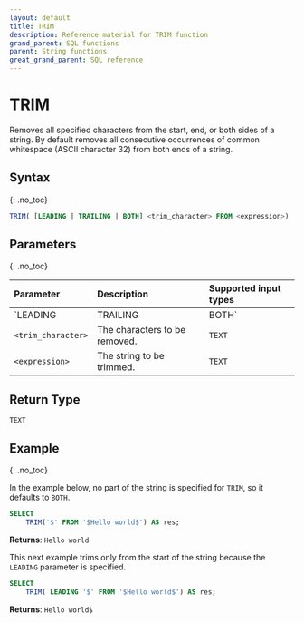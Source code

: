 ```yaml
---
layout: default
title: TRIM
description: Reference material for TRIM function
grand_parent: SQL functions
parent: String functions
great_grand_parent: SQL reference
---
```


# TRIM

Removes all specified characters from the start, end, or both sides of a string. By default removes all consecutive occurrences of common whitespace (ASCII character 32) from both ends of a string.

## Syntax
{: .no_toc}

```sql
TRIM( [LEADING | TRAILING | BOTH] <trim_character> FROM <expression>)
```

## Parameters
{: .no_toc}

| Parameter | Description                         |Supported input types |
| :--------- | :----------------------------------- | :---------------------|
| `LEADING | TRAILING | BOTH` | Specifies which part or parts of the `<expression>` to remove the defined `<trim_character>`. | If unspecified, this defaults to `BOTH`.<br><br>`LEADING` - trims from the beginning of the specified string<br><br>`TRAILING` - trims from the end of the specified string. <br><br>`BOTH` - trims from the beginning and the end of the specified string. |
| `<trim_character>`                | The characters to be removed.  | 	`TEXT` |
| `<expression>`                 | The string to be trimmed.        | `TEXT` |

## Return Type
`TEXT`

## Example
{: .no_toc}

In the example below, no part of the string is specified for `TRIM`, so it defaults to `BOTH`.

```sql
SELECT
	TRIM('$' FROM '$Hello world$') AS res;
```

**Returns**: `Hello world`

This next example trims only from the start of the string because the `LEADING` parameter is specified.

```sql
SELECT
	TRIM( LEADING '$' FROM '$Hello world$') AS res;
```

**Returns**: `Hello world$`
